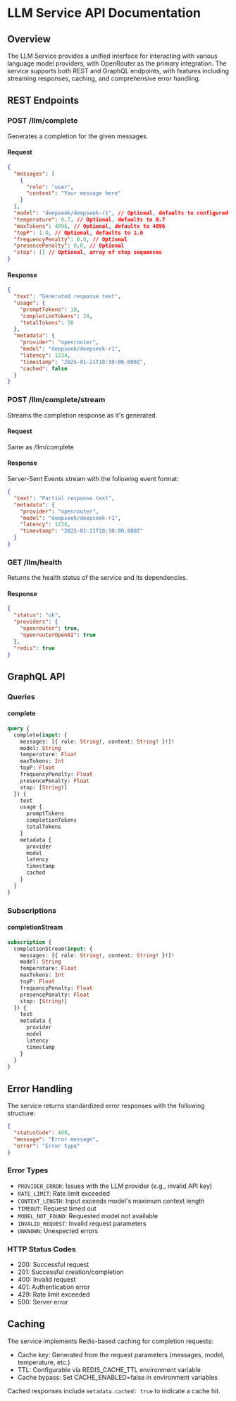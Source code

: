# LLM Service API Documentation

## Overview

The LLM Service provides a unified interface for interacting with various language model providers, with OpenRouter as the primary integration. The service supports both REST and GraphQL endpoints, with features including streaming responses, caching, and comprehensive error handling.

## REST Endpoints

### POST /llm/complete

Generates a completion for the given messages.

#### Request

```json
{
  "messages": [
    {
      "role": "user",
      "content": "Your message here"
    }
  ],
  "model": "deepseek/deepseek-r1", // Optional, defaults to configured default model
  "temperature": 0.7, // Optional, defaults to 0.7
  "maxTokens": 4096, // Optional, defaults to 4096
  "topP": 1.0, // Optional, defaults to 1.0
  "frequencyPenalty": 0.0, // Optional
  "presencePenalty": 0.0, // Optional
  "stop": [] // Optional, array of stop sequences
}
```

#### Response

```json
{
  "text": "Generated response text",
  "usage": {
    "promptTokens": 10,
    "completionTokens": 20,
    "totalTokens": 30
  },
  "metadata": {
    "provider": "openrouter",
    "model": "deepseek/deepseek-r1",
    "latency": 1234,
    "timestamp": "2025-01-21T18:30:00.000Z",
    "cached": false
  }
}
```

### POST /llm/complete/stream

Streams the completion response as it's generated.

#### Request
Same as /llm/complete

#### Response
Server-Sent Events stream with the following event format:

```json
{
  "text": "Partial response text",
  "metadata": {
    "provider": "openrouter",
    "model": "deepseek/deepseek-r1",
    "latency": 1234,
    "timestamp": "2025-01-21T18:30:00.000Z"
  }
}
```

### GET /llm/health

Returns the health status of the service and its dependencies.

#### Response

```json
{
  "status": "ok",
  "providers": {
    "openrouter": true,
    "openrouterOpenAI": true
  },
  "redis": true
}
```

## GraphQL API

### Queries

#### complete

```graphql
query {
  complete(input: {
    messages: [{ role: String!, content: String! }!]!
    model: String
    temperature: Float
    maxTokens: Int
    topP: Float
    frequencyPenalty: Float
    presencePenalty: Float
    stop: [String!]
  }) {
    text
    usage {
      promptTokens
      completionTokens
      totalTokens
    }
    metadata {
      provider
      model
      latency
      timestamp
      cached
    }
  }
}
```

### Subscriptions

#### completionStream

```graphql
subscription {
  completionStream(input: {
    messages: [{ role: String!, content: String! }!]!
    model: String
    temperature: Float
    maxTokens: Int
    topP: Float
    frequencyPenalty: Float
    presencePenalty: Float
    stop: [String!]
  }) {
    text
    metadata {
      provider
      model
      latency
      timestamp
    }
  }
}
```

## Error Handling

The service returns standardized error responses with the following structure:

```json
{
  "statusCode": 400,
  "message": "Error message",
  "error": "Error type"
}
```

### Error Types

- `PROVIDER_ERROR`: Issues with the LLM provider (e.g., invalid API key)
- `RATE_LIMIT`: Rate limit exceeded
- `CONTEXT_LENGTH`: Input exceeds model's maximum context length
- `TIMEOUT`: Request timed out
- `MODEL_NOT_FOUND`: Requested model not available
- `INVALID_REQUEST`: Invalid request parameters
- `UNKNOWN`: Unexpected errors

### HTTP Status Codes

- 200: Successful request
- 201: Successful creation/completion
- 400: Invalid request
- 401: Authentication error
- 429: Rate limit exceeded
- 500: Server error

## Caching

The service implements Redis-based caching for completion requests:

- Cache key: Generated from the request parameters (messages, model, temperature, etc.)
- TTL: Configurable via REDIS_CACHE_TTL environment variable
- Cache bypass: Set CACHE_ENABLED=false in environment variables

Cached responses include `metadata.cached: true` to indicate a cache hit.